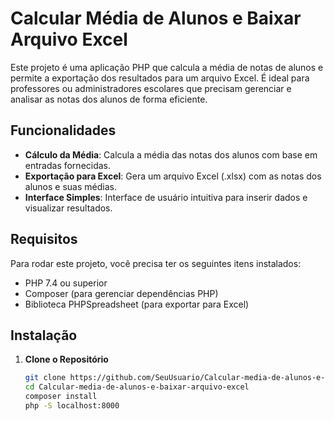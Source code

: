# Calcular Média de Alunos e Baixar Arquivo Excel

Este projeto é uma aplicação PHP que calcula a média de notas de alunos e permite a exportação dos resultados para um arquivo Excel. É ideal para professores ou administradores escolares que precisam gerenciar e analisar as notas dos alunos de forma eficiente.

## Funcionalidades

- **Cálculo da Média**: Calcula a média das notas dos alunos com base em entradas fornecidas.
- **Exportação para Excel**: Gera um arquivo Excel (.xlsx) com as notas dos alunos e suas médias.
- **Interface Simples**: Interface de usuário intuitiva para inserir dados e visualizar resultados.

## Requisitos

Para rodar este projeto, você precisa ter os seguintes itens instalados:

- PHP 7.4 ou superior
- Composer (para gerenciar dependências PHP)
- Biblioteca PHPSpreadsheet (para exportar para Excel)

## Instalação
1. **Clone o Repositório**

   ```bash
   git clone https://github.com/SeuUsuario/Calcular-media-de-alunos-e-baixar-arquivo-excel.git
   cd Calcular-media-de-alunos-e-baixar-arquivo-excel 
   composer install
   php -S localhost:8000
